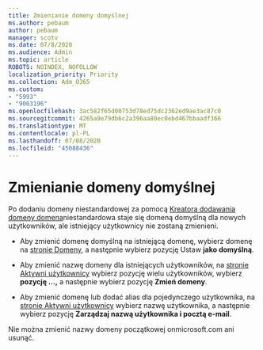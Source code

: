 ```yaml
---
title: Zmienianie domeny domyślnej
ms.author: pebaum
author: pebaum
manager: scotv
ms.date: 07/8/2020
ms.audience: Admin
ms.topic: article
ROBOTS: NOINDEX, NOFOLLOW
localization_priority: Priority
ms.collection: Adm_O365
ms.custom:
- "5993"
- "9003196"
ms.openlocfilehash: 3ac582f65d00753d78ed75dc2362ed9ae3ac87c0
ms.sourcegitcommit: 4265a9e79db6c2a396aa80ec0ebd467bbaadf366
ms.translationtype: MT
ms.contentlocale: pl-PL
ms.lasthandoff: 07/08/2020
ms.locfileid: "45088436"
---
```

# <a name="change-default-domain"></a>Zmienianie domeny domyślnej

Po dodaniu domeny niestandardowej za pomocą [Kreatora dodawania domeny domena](https://portal.office.com/adminportal/home#/Domains/Wizard)niestandardowa staje się domeną domyślną dla nowych użytkowników, ale istniejący użytkownicy nie zostaną zmienieni.

- Aby zmienić domenę domyślną na istniejącą domenę, wybierz domenę na [stronie Domeny](https://admin.microsoft.com/Adminportal/Home#/Domains), a następnie wybierz pozycję Ustaw **jako domyślną**.

- Aby zmienić nazwę domeny dla istniejących użytkowników, na [stronie Aktywni użytkownicy](https://admin.microsoft.com/Adminportal/Home#/users) wybierz pozycję wielu użytkowników, wybierz **pozycję ...,** a następnie wybierz pozycję **Zmień domeny**.

- Aby zmienić domenę lub dodać alias dla pojedynczego użytkownika, na [stronie Aktywni użytkownicy](https://admin.microsoft.com/Adminportal/Home#/users) wybierz nazwę użytkownika, a następnie wybierz pozycję **Zarządzaj nazwą użytkownika i pocztą e-mail**.

Nie można zmienić nazwy domeny początkowej onmicrosoft.com ani usunąć.